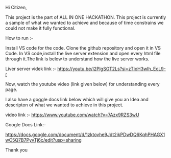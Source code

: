 Hi Citizen,

This project is the part of ALL IN ONE HACKATHON. This project is currently a sample of what we wanted to achieve and because of time constrains we could not make it fully functional.

How to run :- 

Install VS code for the code.
Clone the github repository and open it in VS Code.
In VS code,install the live server extension and open every html file through it.The link is below to understand how the live server works.

Liver server videk link :- https://youtu.be/I2PlgSGT2Ls?si=zTioH3wIh_EcL9-r

Now, watch the youtube video (link given below) for understanding every page.

I also have a goggle docs link below which will give you an Idea and descripton of what we wanted to achieve in this project.

video link :- 
https://www.youtube.com/watch?v=7Azx9RZS3wU

Google Docs Link:- 

https://docs.google.com/document/d/1zktovhe9Jdt2ikPDwDQ6KqhPHAGX1wC5Q7B7PyvTj6c/edit?usp=sharing


Thank you 
